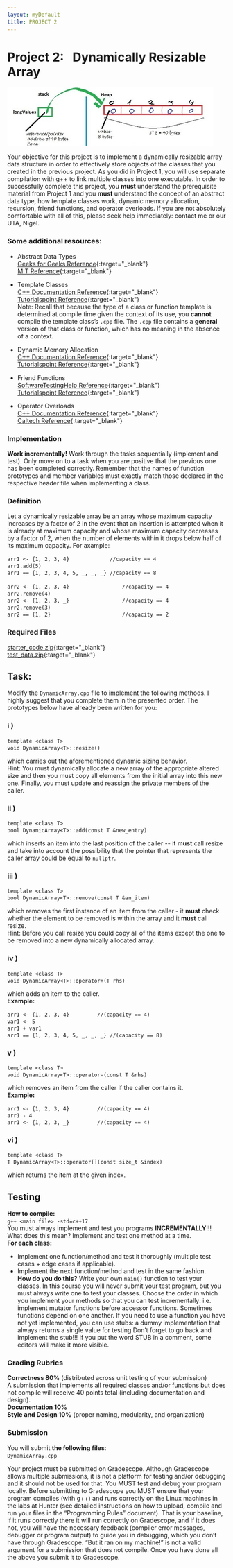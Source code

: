 ```yaml
---  
layout: myDefault  
title: PROJECT 2  
---  
```


# Project 2: &nbsp; Dynamically Resizable Array
![](array_memory.png)  
  
Your objective for this project is to implement a dynamically resizable array data structure in order to effectively store objects of the classes that you created in the previous project. As you did in Project&nbsp;1, you will use separate compilation with g++ to link multiple classes into one executable. In order to successfully complete this project, you **must** understand the prerequisite material from Project&nbsp;1 and you **must** understand the concept of an abstract data type, how template classes work, dynamic memory allocation, recursion, friend functions, and operator overloads. If you are not absolutely comfortable with all of this, please seek help immediately: contact me or our UTA, Nigel.

### Some additional resources:

- Abstract Data Types  
[Geeks for Geeks Reference](https://www.geeksforgeeks.org/abstract-data-types){:target="_blank"}  
[MIT Reference](http://web.mit.edu/6.005/www/fa14/classes/08-abstract-data-types/){:target="_blank"}

- Template Classes  
[C++ Documentation Reference](http://www.cplusplus.com/doc/oldtutorial/templates/){:target="_blank"}  
[Tutorialspoint Reference](https://www.tutorialspoint.com/cplusplus/cpp_templates.htm){:target="_blank"}  
Note: Recall that because the type of a class or function template is determined at compile time given the context of its use, you **cannot** compile the template class’s `.cpp` file. The `.cpp` file contains a **general** version of that class or function, which has no meaning in the absence of a context.

- Dynamic Memory Allocation  
[C++ Documentation Reference](http://www.cplusplus.com/doc/tutorial/dynamic/){:target="_blank"}  
[Tutorialspoint Reference](https://www.tutorialspoint.com/cplusplus/cpp_dynamic_memory.htm){:target="_blank"}

- Friend Functions  
[SoftwareTestingHelp Reference](https://www.softwaretestinghelp.com/friend-functions-in-cpp/){:target="_blank"}  
[Tutorialspoint Reference](https://www.tutorialspoint.com/cplusplus/cpp_friend_functions.htm){:target="_blank"}

- Operator Overloads  
[C++ Documentation Reference](https://en.cppreference.com/w/cpp/language/operators){:target="_blank"}  
[Caltech Reference](http://users.cms.caltech.edu/~donnie/cs11/cpp/cpp-ops.html){:target="_blank"}

### Implementation
**Work incrementally!** Work through the tasks sequentially (implement and test). Only move on to a task when you are positive that the previous one has been completed correctly. Remember that the names of function prototypes and member variables must exactly match those declared in the respective header file when implementing a class.

### Definition
Let a dynamically resizable array be an array whose maximum capacity increases by a factor of 2 in the event that an insertion is attempted when it is already at maximum capacity and whose maximum capacity decreases by a factor of 2, when the number of elements within it drops below half of its maximum capacity.  For axample: 
```
arr1 <- {1, 2, 3, 4}             //capacity == 4
arr1.add(5)
arr1 == {1, 2, 3, 4, 5, _, _, _} //capacity == 8

arr2 <- {1, 2, 3, 4}		         //capacity == 4
arr2.remove(4)
arr2 <- {1, 2, 3, _}		         //capacity == 4
arr2.remove(3)
arr2 == {1, 2}			             //capacity == 2
```
### Required Files
[starter_code.zip](starter_code.zip){:target="_blank"}  
[test_data.zip](test_data.zip){:target="_blank"}

## Task:
Modify the `DynamicArray.cpp` file to implement the following methods. I highly suggest that you complete them in the presented order. The prototypes below have already been written for you:

### i )
```
template <class T>
void DynamicArray<T>::resize()
```
which carries out the aforementioned dynamic sizing behavior.  
Hint: You must dynamically allocate a new array of the appropriate altered size and then you must copy all elements from the initial array into this new one. Finally, you must update and reassign the private members of the caller.

### ii )
```
template <class T>
bool DynamicArray<T>::add(const T &new_entry)
```
which inserts an item into the last position of the caller -- it **must** call resize and take into account the possibility that the pointer that represents the caller array could be equal to `nullptr`.

### iii )
```
template <class T>  
bool DynamicArray<T>::remove(const T &an_item)  
```
which removes the first instance of an item from the caller - it **must** check whether the element to be removed is within the array and it **must** call resize.  
Hint: Before you call resize you could copy all of the items except the one to be removed into a new dynamically allocated array.

### iv )
```
template <class T>  
void DynamicArray<T>::operator+(T rhs)  
```
which adds an item to the caller.  
**Example:**
```
arr1 <- {1, 2, 3, 4}		 //(capacity == 4)
var1 <- 5
arr1 + var1
arr1 == {1, 2, 3, 4, 5, _, _, _} //(capacity == 8)
```

### v )
```
template <class T>  
void DynamicArray<T>::operator-(const T &rhs)  
```
which removes an item from the caller if the caller contains it.  
**Example:**
```
arr1 <- {1, 2, 3, 4}		 //(capacity == 4)
arr1 - 4
arr1 <- {1, 2, 3, _}		 //(capacity == 4)
```
### vi )
```
template <class T>
T DynamicArray<T>::operator[](const size_t &index)
```
which returns the item at the given index.  

<!---  
  
## Task 2
Create a file, `Solution.cpp`. In that file create a namespace `solution { … }`. This file should include `DynamicArray.hpp`, `Produce.hpp`, `Vegetable.hpp`, and `Fruit.hpp` (thus, your main test file need only to include `Solution.cpp`). Within the solution namespace implement two methods:

### i )
```
template<class T>
void sortAlphabetically(DynamicArray<T> an_array)
```
which is a wrapper for the next function (and thus the code body of sortAlphabetically should only contain the call to the next function).  
  
### ii  )
```
template<class T>
void quicksort(DynamicArray<T> &an_array, int left_index, int right_index)
```
which is meant to operate over a dynamic array of Produce, Fruit, or Vegetable objects from Project&nbsp;1. Within this function implement quicksort to sort the dynamic array by the names of each item. Use the `getName()` function from the `Produce` class. You can use the last element of every subarray as the pivot.  
Hint: lexicographical ordering, which in this context is alphabetical ordering, follows a pattern where each successive letter is greater than the previous. For example:  
```
a < b < c < d < e < … < z
```  
Thus, for this portion of the project you are truly only sorting based on the <= comparison operator between the string names of each object within the dynamic array.  

--->

## Testing
**How to compile:**  
`g++ <main file> -std=c++17`  
You must always implement and test you programs **INCREMENTALLY**!!!  
What does this mean? Implement and test one method at a time.  
**For each class:**  
- Implement one function/method and test it thoroughly (multiple test cases + edge cases if applicable).   
- Implement the next function/method and test in the same fashion.  
**How do you do this?** 
Write your own `main()` function to test your classes. In this course you will never submit your test program, but you must always write one to test your classes. Choose the order in which you implement your methods so that you can test incrementally: i.e. implement mutator functions before accessor functions. Sometimes functions depend on one another. If you need to use a function you have not yet implemented, you can use stubs: a dummy implementation that always returns a single value for testing Don’t forget to go back and implement the stub!!! If you put the word STUB in a comment, some editors will make it more visible. 
  
### Grading Rubrics
**Correctness 80%** (distributed across unit testing of your submission)  
A submission that implements all required classes and/or functions but does not compile will receive 40 points total (including documentation and design).  
**Documentation 10%**  
**Style and Design 10%** (proper naming, modularity, and organization)  
  
### Submission
You will submit **the following files**:  
`DynamicArray.cpp`
<!--- `Solution.cpp` --->
  
Your project must be submitted on Gradescope. Although Gradescope allows multiple submissions, it is not a platform for testing and/or debugging and it should not be used for that. You MUST test and debug your program locally. Before submitting to Gradescope you MUST ensure that your program compiles (with g++) and runs correctly on the Linux machines in the labs at Hunter (see detailed instructions on how to upload, compile and run your files in the “Programming Rules” document). That is your baseline, if it runs correctly there it will run correctly on Gradescope, and if it does not, you will have the necessary feedback (compiler error messages, debugger or program output) to guide you in debugging, which you don’t have through Gradescope. “But it ran on my machine!” is not a valid argument for a submission that does not compile. Once you have done all the above you submit it to Gradescope.  
  
  
  

